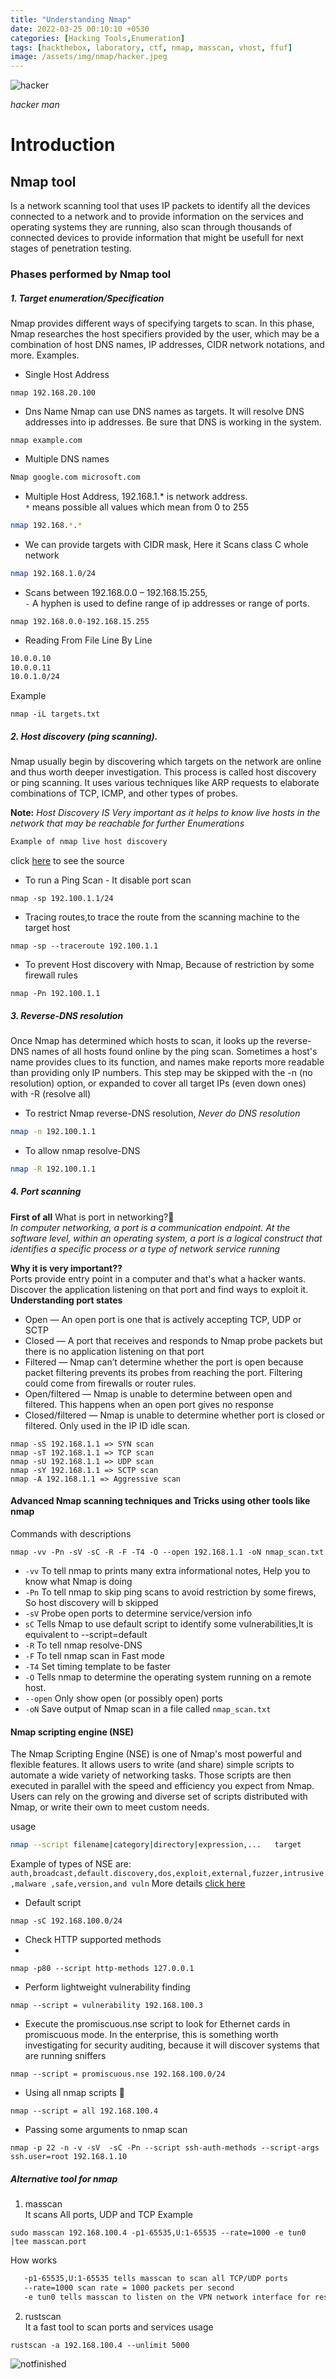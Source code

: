 ```yaml
---
title: "Understanding Nmap"
date: 2022-03-25 00:10:10 +0530
categories: [Hacking Tools,Enumeration]
tags: [hackthebox, laboratory, ctf, nmap, masscan, vhost, ffuf]
image: /assets/img/nmap/hacker.jpeg
---
```


![hacker](/assets/img/nmap/hacker.jpeg)

*hacker man*

# Introduction
## Nmap tool

Is a network scanning tool that uses IP packets to identify all the devices connected to a network and to provide information on the services and operating systems they are running, also scan through thousands of connected devices to provide information that might be usefull for next stages of penetration testing.

### Phases performed by Nmap tool

##### 1. Target enumeration/Specification

Nmap provides different ways of specifying targets to scan. In this phase, Nmap researches the host specifiers provided by the user, which may be a combination of host DNS names, IP addresses, CIDR network notations, and more. 
Examples.
- Single Host Address
```console
nmap 192.168.20.100
```
- Dns Name
Nmap can use DNS names as targets. It will resolve DNS addresses into ip addresses. Be sure that DNS is working in the system.
```console
nmap example.com
```
- Multiple DNS names
```bash
Nmap google.com microsoft.com
```
- Multiple Host Address, 192.168.1.* is network address.\
 `*` means possible all values which mean from 0 to 255
```bash
nmap 192.168.*.*
```
-  We can provide targets with CIDR mask, Here it Scans class C whole network
```bash
nmap 192.168.1.0/24
```
- Scans between 192.168.0.0 – 192.168.15.255,\
`-` A hyphen is used to define range of ip addresses or range of ports.
```console
nmap 192.168.0.0-192.168.15.255
```
- Reading From File Line By Line
```bash
10.0.0.10 
10.0.0.11
10.0.1.0/24
```
Example
```console
nmap -iL targets.txt
```

##### 2. Host discovery (ping scanning).
Nmap usually begin by discovering which targets on the network are online and thus worth deeper investigation. This process is called host discovery or ping scanning. It uses various techniques like ARP requests to elaborate combinations of TCP, ICMP, and other types of probes.

**Note:** *Host Discovery IS Very important as it helps to know live hosts in the network that may be reachable for further Enumerations*
```bash
Example of nmap live host discovery 
```
click [here](https://linuxhint.com/nmap-host-discovery-process/) to see the source
- To run a Ping Scan - It  disable port scan
```console
nmap -sp 192.100.1.1/24
```
- Tracing routes,to trace the route from the scanning machine to the target host
```console
nmap -sp --traceroute 192.100.1.1
```
- To prevent Host discovery with Nmap, Because of restriction by some firewall rules
```console
nmap -Pn 192.100.1.1
```

##### 3. Reverse-DNS resolution
Once Nmap has determined which hosts to scan, it looks up the reverse-DNS names of all hosts found online by the ping scan. Sometimes a host's name provides clues to its function, and names make reports more readable than providing only IP numbers. This step may be skipped with the -n (no resolution) option, or expanded to cover all target IPs (even down ones) with -R (resolve all)

- To restrict Nmap reverse-DNS resolution, *Never do DNS resolution*
```bash
nmap -n 192.100.1.1
```
- To allow nmap resolve-DNS
```bash
nmap -R 192.100.1.1
```
##### 4. Port scanning
**First of all** What is port in networking?🤔\
*In computer networking, a port is a communication endpoint. At the software level, within an operating system, a port is a logical construct that identifies a specific process or a type of network service running*

**Why it is very important??**\
Ports provide entry point in a computer and that's what a hacker wants. Discover the application listening on that port and find ways to exploit it.\
**Understanding port states**
- Open — An open port is one that is actively accepting TCP, UDP or SCTP
- Closed — A port that receives and responds to Nmap probe packets but there is no application listening on that port
- Filtered — Nmap can’t determine whether the port is open because packet filtering prevents its probes from reaching the port. Filtering could come from firewalls or router rules. 
- Open/filtered — Nmap is unable to determine between open and filtered. This happens when an open port gives no response
- Closed/filtered — Nmap is unable to determine whether port is closed or filtered. Only used in the IP ID idle scan.
```console
nmap -sS 192.168.1.1 => SYN scan
nmap -sT 192.168.1.1 => TCP scan
nmap -sU 192.168.1.1 => UDP scan
nmap -sY 192.168.1.1 => SCTP scan
nmap -A 192.168.1.1 => Aggressive scan
```

#### Advanced Nmap scanning techniques and Tricks using other tools like nmap
Commands with descriptions
```console
nmap -vv -Pn -sV -sC -R -F -T4 -O --open 192.168.1.1 -oN nmap_scan.txt
``` 
- `-vv` To tell nmap to  prints many extra informational notes, Help you to know what Nmap is doing 
- `-Pn` To tell nmap to skip ping scans to avoid restriction by some firews, So host discovery will b skipped
- `-sV` Probe open ports to determine service/version info
- `sC` Tells Nmap to use default script to identify some vulnerabilities,It is  equivalent to --script=default
- `-R` To tell nmap resolve-DNS
- `-F` To tell nmap scan in Fast mode
- `-T4` Set timing template  to be faster
- `-O` Tells nmap to determine the operating system running on a remote host. 
- `--open` Only show open (or possibly open) ports
- `-oN` Save output of Nmap scan in a file called `nmap_scan.txt`

#### Nmap scripting engine (NSE)
The Nmap Scripting Engine (NSE) is one of Nmap's most powerful and flexible features. It allows users to write (and share) simple scripts to automate a wide variety of networking tasks. Those scripts are then executed in parallel with the speed and efficiency you expect from Nmap. Users can rely on the growing and diverse set of scripts distributed with Nmap, or write their own to meet custom needs. 

usage
```bash
nmap --script filename|category|directory|expression,...   target 
```
Example of types of NSE are:\
```auth,broadcast,default.discovery,dos,exploit,external,fuzzer,intrusive,malware ,safe,version,and vuln```
More details [click here](https://www.tecmint.com/use-nmap-script-engine-nse-scripts-in-linux/)

- Default script 

```concole
nmap -sC 192.168.100.0/24
```
- Check HTTP supported methods
-
```console
nmap -p80 --script http-methods 127.0.0.1
```
- Perform  lightweight vulnerability finding 

```console
nmap --script = vulnerability 192.168.100.3
```
- Execute the promiscuous.nse script to look for Ethernet cards in promiscuous mode. In the enterprise, this is something worth investigating for security auditing, because it will discover systems that are running sniffers
```console
nmap --script = promiscuous.nse 192.168.100.0/24
```
- Using all nmap scripts 🤣
```console
nmap --script = all 192.168.100.4
```
- Passing some arguments to nmap scan 
```console
nmap -p 22 -n -v -sV  -sC -Pn --script ssh-auth-methods --script-args ssh.user=root 192.168.1.10
```
##### Alternative tool for nmap
1. masscan\
It scans All ports, UDP and TCP
Example
```console
sudo masscan 192.168.100.4 -p1-65535,U:1-65535 --rate=1000 -e tun0 |tee masscan.port
 ```
 How works
```bash
   -p1-65535,U:1-65535 tells masscan to scan all TCP/UDP ports
   --rate=1000 scan rate = 1000 packets per second
   -e tun0 tells masscan to listen on the VPN network interface for responses
```
2.  rustscan\
It a fast tool to scan ports and services 
usage
```console
rustscan -a 192.168.100.4 --unlimit 5000
```


![notfinished](/assets/img/nmap/notfinished.jpeg)

